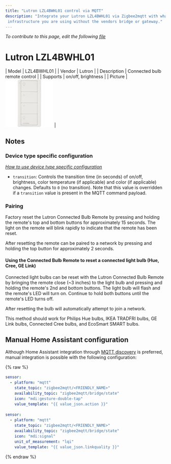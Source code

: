 ```yaml
---
title: "Lutron LZL4BWHL01 control via MQTT"
description: "Integrate your Lutron LZL4BWHL01 via Zigbee2mqtt with whatever smart home
 infrastructure you are using without the vendors bridge or gateway."
---
```


*To contribute to this page, edit the following
[file](https://github.com/Koenkk/zigbee2mqtt.io/blob/master/docs/devices/LZL4BWHL01.md)*

# Lutron LZL4BWHL01

| Model | LZL4BWHL01  |
| Vendor  | Lutron  |
| Description | Connected bulb remote control |
| Supports | on/off, brightness |
| Picture | ![Lutron LZL4BWHL01](../images/devices/LZL4BWHL01.jpg) |

## Notes


### Device type specific configuration
*[How to use device type specific configuration](../information/configuration.md)*


* `transition`: Controls the transition time (in seconds) of on/off, brightness,
color temperature (if applicable) and color (if applicable) changes. Defaults to `0` (no transition).
Note that this value is overridden if a `transition` value is present in the MQTT command payload.


### Pairing
Factory reset the Lutron Connected Bulb Remote by pressing and holding the remote's top and bottom buttons for approximately 15 seconds. The light on the remote will blink rapidly to indicate that the remote has been reset.

After resetting the remote can be paired to a network by pressing and holding the top button for approximately 2 seconds.

#### Using the Connected Bulb Remote to reset a connected light bulb (Hue, Cree, GE Link)
Connected light bulbs can be reset with the Lutron Connected Bulb Remote by bringing the remote close (~3 inches) to the light bulb and pressing and holding the remote's 2nd and bottom buttons. The light bulb will flash and the remote's LED will turn on. Continue to hold both buttons until the remote's LED turns off.

After resetting the bulb will automatically attempt to join a network.

This method should work for Philips Hue bulbs, IKEA TRADFRI bulbs, GE Link bulbs, Connected Cree bulbs, and EcoSmart SMART bulbs.


## Manual Home Assistant configuration
Although Home Assistant integration through [MQTT discovery](../integration/home_assistant) is preferred,
manual integration is possible with the following configuration:


{% raw %}
```yaml
sensor:
  - platform: "mqtt"
    state_topic: "zigbee2mqtt/<FRIENDLY_NAME>"
    availability_topic: "zigbee2mqtt/bridge/state"
    icon: "mdi:gesture-double-tap"
    value_template: "{{ value_json.action }}"

sensor:
  - platform: "mqtt"
    state_topic: "zigbee2mqtt/<FRIENDLY_NAME>"
    availability_topic: "zigbee2mqtt/bridge/state"
    icon: "mdi:signal"
    unit_of_measurement: "lqi"
    value_template: "{{ value_json.linkquality }}"
```
{% endraw %}


